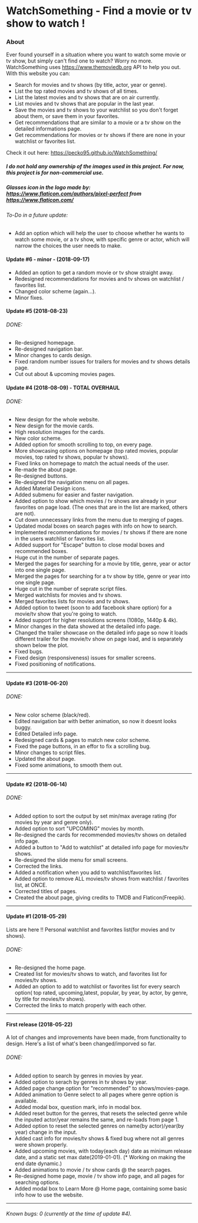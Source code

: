 # WatchSomething - Find a movie or tv show to watch !

### About
Ever found yourself in a situation where you want to watch some movie or tv show, but simply can't find one to watch? Worry no more. WatchSomething uses https://www.themoviedb.org API to help you out. With this website you can:
* Search for movies and tv shows (by title, actor, year or genre).
* List the top rated movies and tv shows of all times.
* List the latest movies and tv shows that are on air currently.
* List movies and tv shows that are popular in the last year.
* Save the movies and tv shows to your watchlist so you don't forget about them, or save them in your favorites.
* Get recommendations that are similar to a movie or a tv show on the detailed informations page.
* Get recommendations for movies or tv shows if there are none in your watchlist or favorites list.

Check it out here: https://pecko95.github.io/WatchSomething/

##### I do not hold any ownership of the images used in this project. For now, this project is for non-commercial use.

##### Glasses icon in the logo made by: https://www.flaticon.com/authors/pixel-perfect from https://www.flaticon.com/

###### To-Do in a future update:
* Add an option which will help the user to choose whether he wants to watch some movie, or a tv show, with specific genre or actor, which will narrow the choices the user needs to make.

#### Update #6 - minor - (2018-09-17)
* Added an option to get a random movie or tv show straight away.
* Redesigned recommendations for movies and tv shows on watchlist / favorites list.
* Changed color scheme (again...).
* Minor fixes.

#### Update #5 (2018-08-23)
###### DONE:
* Re-designed homepage.
* Re-designed navigation bar.
* Minor changes to cards design.
* Fixed random number issues for trailers for movies and tv shows details page.
* Cut out about & upcoming movies pages.

#### Update #4 (2018-08-09) - TOTAL OVERHAUL
###### DONE:
* New design for the whole website.
* New design for the movie cards.
* High resolution images for the cards.
* New color scheme.
* Added option for smooth scrolling to top, on every page.
* More showcasing options on homepage (top rated movies, popular movies, top rated tv shows, popular tv shows).
* Fixed links on homepage to match the actual needs of the user.
* Re-made the about page.
* Re-designed buttons.
* Re-designed the navigation menu on all pages.
* Added Material Design icons.
* Added submenu for easier and faster navigation.
* Added option to show which movies / tv shows are already in your favorites on page load. (The ones that are in the list are marked, others are not).
* Cut down unnecessary links from the menu due to merging of pages.
* Updated modal boxes on search pages with info on how to search.
* Implemented recommendations for movies / tv shows if there are none in the users watchlist or favorites list.
* Added support for "Escape" button to close modal boxes and recommended boxes.
* Huge cut in the number of separate pages.
* Merged the pages for searching for a movie by title, genre, year or actor into one single page.
* Merged the pages for searching for a tv show by title, genre or year into one single page.
* Huge cut in the number of seprate script files.
* Merged watchlists for movies and tv shows.
* Merged favorites lists for movies and tv shows.
* Added option to tweet (soon to add facebook share option) for a movie/tv show that you're going to watch.
* Added support for higher resolutions screens (1080p, 1440p & 4k).
* Minor changes in the data showed at the detailed info page.
* Changed the trailer showcase on the detailed info page so now it loads different trailer for the movie/tv show on page load, and is separately shown below the plot.
* Fixed bugs.
* Fixed design (responsiveness) issues for smaller screens.
* Fixed positioning of notifications.
---------------------------------------
#### Update #3 (2018-06-20)
###### DONE:
* New color scheme (black/red).
* Edited navigation bar with better animation, so now it doesnt looks buggy.
* Edited Detailed info page.
* Redesigned cards & pages to match new color scheme.
* Fixed the page buttons, in an effor to fix a scrolling bug.
* Minor changes to script files.
* Updated the about page.
* Fixed some animations, to smooth them out.
---------------------------------------
#### Update #2 (2018-06-14)
###### DONE:
* Added option to sort the output by set min/max average rating (for movies by year and genre only).
* Added option to sort "UPCOMING" movies by month.
* Re-designed the cards for recommended movies/tv shows on detailed info page.
* Added a button to "Add to watchlist" at detailed info page for movies/tv shows.
* Re-designed the slide menu for small screens.
* Corrected the links.
* Added a notification when you add to watchlist/favorites list.
* Added option to remove ALL movies/tv shows from watchlist / favorites list, at ONCE.
* Corrected titles of pages.
* Created the about page, giving credits to TMDB and Flaticon(Freepik).
---------------------------------------
#### Update #1 (2018-05-29)
Lists are here !! Personal watchlist and favorites list(for movies and tv shows).
###### DONE:
* Re-designed the home page.
* Created list for movies/tv shows to watch, and favorites list for movies/tv shows.
* Added an option to add to watchlist or favorites list for every search option( top rated, upcoming,latest, popular, by year, by actor, by genre, by title for movies/tv shows).
* Corrected the links to match properly with each other.
---------------------------------------
#### First release (2018-05-22)
A lot of changes and improvements have been made, from functionality to design. Here's a list of what's been changed/imporved so far.
###### DONE:
* Added option to search by genres in movies by year.
* Added option to serach by genres in tv shows by year.
* Added page change option for "recommended" to shows/movies-page.
* Added animation to Genre select to all pages where genre option is available.
* Added modal box, question mark, info in modal box.
* Added reset button for the genres, that resets the selected genre while the inputed actor/year remains the same, and re-loads from page 1.
* Added option to reset the selected genres on name(by actor)/year(by year) change in the input.
* Added cast info for movies/tv shows & fixed bug where not all genres were shown properly.
* Added upcoming movies, with today(each day) date as minimum release date, and a static set max date(2019-01-01). (* Working on making the end date dynamic.)
* Added animations to movie / tv show cards @ the search pages.
* Re-designed home page, movie / tv show info page, and all pages for searching options.
* Added modal box to Learn More @  Home page, containing some basic info how to use the website.
---------------------------------------
###### Known bugs: 0 (currently at the time of update #4).
